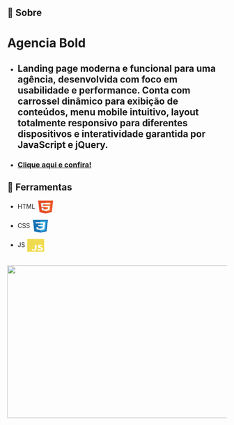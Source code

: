 ## 🚨 Sobre <h1>Agencia Bold</h1>
- <h2> Landing page moderna e funcional para uma agência, desenvolvida com foco em usabilidade e performance. Conta com carrossel dinâmico para exibição de conteúdos, menu mobile intuitivo, layout totalmente responsivo para diferentes dispositivos e interatividade garantida por JavaScript e jQuery.</h2>
- <h3><a href="https://marinhorapha.github.io/AgenciaBold///">Clique aqui e confira!</a></h3>

## 📜 Ferramentas

  - HTML  <img align="center" alt="Rapha-HTML" height="30" width="40" src="https://raw.githubusercontent.com/devicons/devicon/master/icons/html5/html5-original.svg">

  - CSS <img align="center" alt="Rapha-CSS" height="30" width="40" src="https://raw.githubusercontent.com/devicons/devicon/master/icons/css3/css3-original.svg">
  
  - JS    <img align="center" alt="Rapha-Js" height="30" width="40" src="https://raw.githubusercontent.com/devicons/devicon/master/icons/javascript/javascript-plain.svg">

</br>
<div align="center">
<img width="600px" height="350px" src="https://github.com/user-attachments/assets/9550626d-3134-4f73-b41f-593ac1263a5d"> 
</div>
